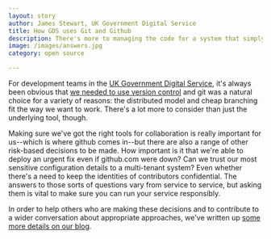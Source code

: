 ```yaml
---
layout: story
author: James Stewart, UK Government Digital Service
title: How GDS uses Git and Github
description: There's more to managing the code for a system that simply creating a repository. This is how GDS has considered collaboration patterns and risk management.
image: /images/answers.jpg
category: open source

---
```


For development teams in the [UK Government Digital Service](https://gds.blog.gov.uk), it's always been obvious that
[we needed to use version control](https://www.gov.uk/service-manual/making-software/version-control) and git was a 
natural choice for a variety of reasons: the distributed model and cheap branching fit the way we want to work.
There's a lot more to consider than just the underlying tool, though.

Making sure we've got the right tools for collaboration is really important for us--which is where github comes
in--but there are also a range of other risk-based decisions to be made. How important is it that we're able to
deploy an urgent fix even if github.com were down? Can we trust our most sensitive configuration details to a
multi-tenant system? Even whether there's a need to keep the identities of contributors confidential. The answers
to those sorts of questions vary from service to service, but asking them is vital to make sure you can run your 
service responsibly.

In order to help others who are making these decisions and to contribute to a wider conversation about appropriate
approaches, we've written up [some more details on our blog](https://gdstechnology.blog.gov.uk/2014/01/27/how-we-use-github/).
